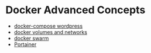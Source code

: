 # Docker Advanced Concepts

* [docker-compose wordpress](docker-compoe-wordpress.md)
* [docker volumes and networks](docker-volumes-and-networks.md)
* [docker swarm](docker-swarm.md)
* [Portainer](portainer.md)